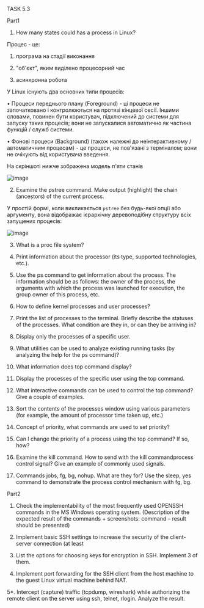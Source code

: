 TASK 5.3 

Part1

1. How many states could has a process in Linux?


Процес - це:

1) програма на стадії виконання

2) "об'єкт", яким виділено процесорний час

3) асинхронна робота

У Linux існують два основних типи процесів:

• Процеси переднього плану (Foreground) - ці процеси не започатковано і контролюються на протязі кінцевої сесії. Іншими словами, повинен бути користувач, підключений до системи для запуску таких процесів; вони не запускалися автоматично як частина функцій / служб системи.

• Фонові процеси (Background) (також належні до неінтерактивному / автоматичним процесам) - це процеси, не пов'язані з терміналом; вони не очікують від користувача введення.

На скріншоті нижче зображена модель п'яти станів

![image](https://user-images.githubusercontent.com/58170246/133625011-48651e0a-f061-4ede-8099-38053d06de84.png)


2. Examine the pstree command. Make output (highlight) the chain (ancestors) of the current process.

У простій формі, коли викликається ```pstree``` без будь-якої опції або аргументу, вона відображає ієрархічну деревоподібну структуру всіх запущених процесів:

![image](https://user-images.githubusercontent.com/58170246/133625496-650bd6f0-462f-4b06-b1ae-9530a5fde48a.png)


3. What is a proc file system?

4. Print information about the processor (its type, supported technologies, etc.).

5. Use the ps command to get information about the process. The information should be as follows: the owner of the process, the arguments with which the process was launched for execution, the group owner of this process, etc. 

6. How to define kernel processes and user processes?

7. Print the list of processes to the terminal. Briefly describe the statuses of the processes. What condition are they in, or can they be arriving in?

8. Display only the processes of a specific user. 

9. What utilities can be used to analyze existing running tasks (by analyzing the help for the ps command)?

10. What information does top command display?

12. Display the processes of the specific user using the top command.

12. What interactive commands can be used to control the top command? Give a couple of examples.

13. Sort the contents of the processes window using various parameters (for example, the amount of processor time taken up, etc.)

14. Concept of priority, what commands are used to set priority?

15. Can I change the priority of a process using the top command? If so, how?

16. Examine the kill command. How to send with the kill commandprocess control signal? Give an example of commonly used signals.

17. Commands jobs, fg, bg, nohup. What are they for? Use the sleep, yes command to demonstrate the process control mechanism with fg, bg.

Part2

1. Check the implementability of the most frequently used OPENSSH commands in the MS Windows operating system. (Description of the expected result of the commands + screenshots: command – result should be presented)

2. Implement basic SSH settings to increase the security of the client-server connection (at least 

3. List the options for choosing keys for encryption in SSH. Implement 3 of them.

4. Implement port forwarding for the SSH client from the host machine to the guest Linux virtual machine behind NAT.

5*. Intercept (capture) traffic (tcpdump, wireshark) while authorizing the remote client on the server using ssh, telnet, rlogin. Analyze the result. 
